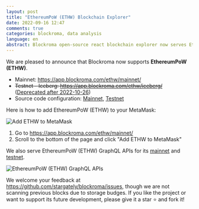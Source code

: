 ```yaml
---
layout: post
title: "EthereumPoW (ETHW) Blockchain Explorer"
date: 2022-09-16 12:47
comments: true
categories: blockroma, data analysis
language: en
abstract: Blockroma open-source react blockchain explorer now serves EthereumPoW (ETHW) and its GraphQL APIs for both mainnet and testnet. And here is also how to add EthereumPoW (ETHW) to MetaMask.
---
```


We are pleased to announce that Blockroma now supports **EthereumPoW (ETHW)**.

* Mainnet: https://app.blockroma.com/ethw/mainnet/
* ~~Testnet - Iceberg: https://app.blockroma.com/ethw/iceberg/~~ ([Deprecated after 2022-10-26](/blog/2022/10/26/congrats-on-ethereum-pow-launch))
* Source code configuration: [Mainnet](https://github.com/stargately/blockroma/blob/main/config/ethw-mainnet.js), [Testnet](https://github.com/stargately/blockroma/blob/main/config/ethw-iceberg-testnet.js)

Here is how to add EthereumPoW (ETHW) to your MetaMask:

![Add ETHW to MetaMask](https://tp-misc.b-cdn.net/add-ethw-to-metamask.png)

1. Go to https://app.blockroma.com/ethw/mainnet/
2. Scroll to the bottom of the page and click "Add ETHW to MetaMask"

We also serve EthereumPoW (ETHW) GraphQL APIs for its [mainnet](https://app.blockroma.com/ethw/mainnet/api-gateway/) and [testnet](https://app.blockroma.com/ethw/iceberg/api-gateway/).

![EthereumPoW (ETHW) GraphQL APIs](https://tp-misc.b-cdn.net/query-ethw.png)

We welcome your feedback at https://github.com/stargately/blockroma/issues, though we are not scanning previous blocks due to storage budges. If you like the project or want to support its future development, please give it a star ⭐️ and fork it!
